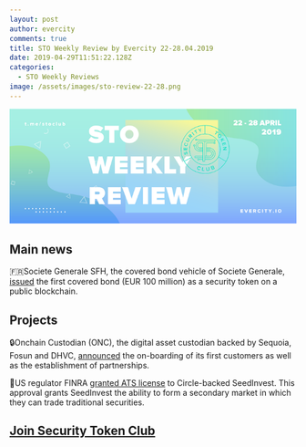 ```yaml
---
layout: post
author: evercity
comments: true
title: STO Weekly Review by Evercity 22-28.04.2019
date: 2019-04-29T11:51:22.128Z
categories:
  - STO Weekly Reviews
image: /assets/images/sto-review-22-28.png
---
```

![](/assets/images/sto-review-22-28.png)

## Main news

🇫🇷Societe Generale SFH, the covered bond vehicle of Societe Generale, [issued](https://www.societegenerale.com/en/newsroom/first-covered-bond-as-a-security-token-on-a-public-blockchain?sharing=true) the first covered bond (EUR 100 million) as a security token on a public blockchain.

## Projects

🔒Onchain Custodian (ONC), the digital asset custodian backed by Sequoia, Fosun and DHVC, [announced](https://medium.com/@oncustodian/onchain-custodian-the-sequoia-backed-digital-asset-custodian-announces-its-first-customers-and-138e7d306059) the on-boarding of its first customers as well as the establishment of partnerships.

🌱US regulator FINRA [granted ATS license](https://www.securities.io/finra-grants-ats-licensure-to-seedinvest/) to Circle-backed SeedInvest. This approval grants SeedInvest the ability to form a secondary market in which they can trade traditional securities.

## [Join Security Token Club](https://tglink.ru/stoaccelerator)
